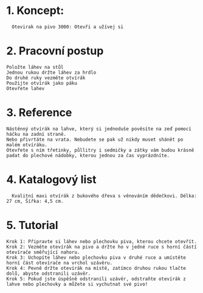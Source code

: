 # 1. Koncept: 
	  Otevirak na pivo 3000: Otevři a užívej si

# 2. Pracovní postup 

    Položte láhev na stůl
    Jednou rukou držte láhev za hrdlo
    Do druhé ruky vezměte otvírák
    Použijte otvírák jako páku
    Otevřete lahev

# 3. Reference 

	Nástěnný otvírák na lahve, který si jednoduše pověsíte na zeď pomocí háčku na zadní straně. 
	Nebo přivrtáte na vrata. Nebudete se pak už nikdy muset shánět po malém otvíráku. 
	Otevřete s ním třetinky, půllitry i sedmičky a zátky vám budou krásně padat do plechové nádobky, kterou jednou za čas vyprázdníte.

# 4. Katalogový list

	  Kvalitní maxi otvírák z bukového dřeva s věnováním dědečkovi. Délka: 27 cm, Šířka: 4,5 cm.

# 5. Tutorial

    Krok 1: Připravte si láhev nebo plechovku piva, kterou chcete otevřít.
    Krok 2: Vezměte otevírák na pivo a držte ho v jedné ruce s horní částí otevírače směřující nahoru.
    Krok 3: Uchopíte láhev nebo plechovku piva v druhé ruce a umístěte horní část otevírače na vrchol uzávěru.
    Krok 4: Pevně držte otevírák na místě, zatímco druhou rukou tlačte dolů, abyste odstranili uzávěr.
    Krok 5: Pokud jste úspěšně odstranili uzávěr, odstraňte otevírák z lahve nebo plechovky a můžete si vychutnat své pivo!
